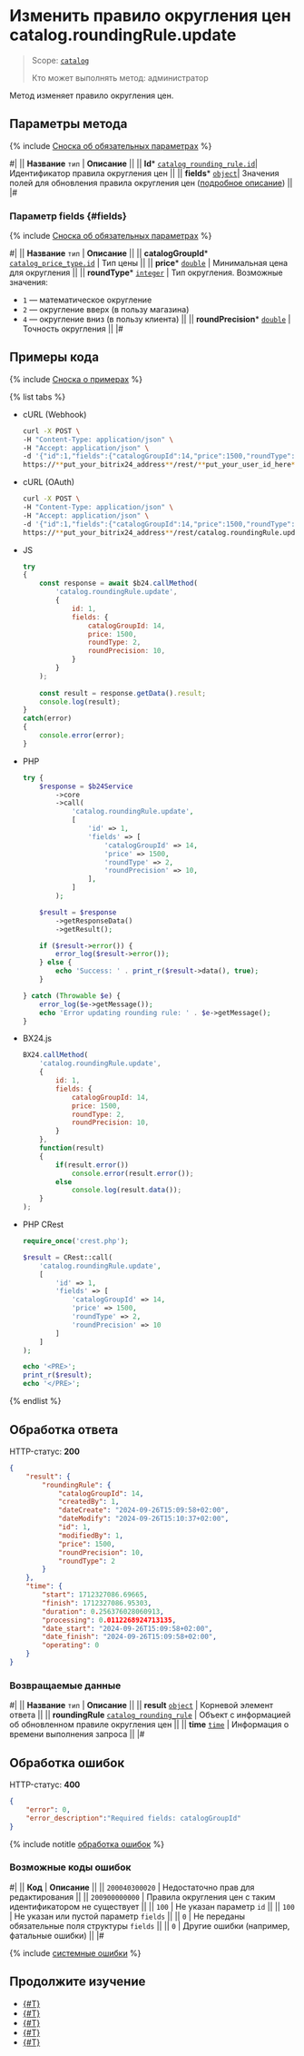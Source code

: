 # Изменить правило округления цен catalog.roundingRule.update

> Scope: [`catalog`](../../scopes/permissions.md)
>
> Кто может выполнять метод: администратор

Метод изменяет правило округления цен.

## Параметры метода

{% include [Сноска об обязательных параметрах](../../../_includes/required.md) %}

#|
|| **Название**
`тип` | **Описание** ||
|| **Id***
[`catalog_rounding_rule.id`](../data-types.md#catalog_rounding_rule)| Идентификатор правила округления цен ||
|| **fields***
[`object`](../../data-types.md)| Значения полей для обновления правила округления цен ([подробное описание](#fields)) ||
|#

### Параметр fields {#fields}

{% include [Сноска об обязательных параметрах](../../../_includes/required.md) %}

#|
|| **Название**
`тип` | **Описание** ||
|| **catalogGroupId***
[`catalog_price_type.id`](../data-types.md#catalog_price_type) | Тип цены ||
|| **price***
[`double`](../../data-types.md) | Минимальная цена для округления ||
|| **roundType***
[`integer`](../../data-types.md) | Тип округления. Возможные значения:
- `1` — математическое округление
- `2` — округление вверх (в пользу магазина)
- `4` — округление вниз (в пользу клиента)
||
|| **roundPrecision***
[`double`](../../data-types.md) | Точность округления ||
|#

## Примеры кода

{% include [Сноска о примерах](../../../_includes/examples.md) %}

{% list tabs %}

- cURL (Webhook)

    ```bash
    curl -X POST \
    -H "Content-Type: application/json" \
    -H "Accept: application/json" \
    -d '{"id":1,"fields":{"catalogGroupId":14,"price":1500,"roundType":2,"roundPrecision":10}}' \
    https://**put_your_bitrix24_address**/rest/**put_your_user_id_here**/**put_your_webbhook_here**/catalog.roundingRule.update
    ```

- cURL (OAuth)

    ```bash
    curl -X POST \
    -H "Content-Type: application/json" \
    -H "Accept: application/json" \
    -d '{"id":1,"fields":{"catalogGroupId":14,"price":1500,"roundType":2,"roundPrecision":10},"auth":"**put_access_token_here**"}' \
    https://**put_your_bitrix24_address**/rest/catalog.roundingRule.update
    ```

- JS


    ```js
    try
    {
    	const response = await $b24.callMethod(
    		'catalog.roundingRule.update', 
    		{
    			id: 1,
    			fields: {
    				catalogGroupId: 14,
    				price: 1500,
    				roundType: 2,
    				roundPrecision: 10,
    			}
    		}
    	);
    	
    	const result = response.getData().result;
    	console.log(result);
    }
    catch(error)
    {
    	console.error(error);
    }
    ```

- PHP


    ```php
    try {
        $response = $b24Service
            ->core
            ->call(
                'catalog.roundingRule.update',
                [
                    'id' => 1,
                    'fields' => [
                        'catalogGroupId' => 14,
                        'price' => 1500,
                        'roundType' => 2,
                        'roundPrecision' => 10,
                    ],
                ]
            );
    
        $result = $response
            ->getResponseData()
            ->getResult();
    
        if ($result->error()) {
            error_log($result->error());
        } else {
            echo 'Success: ' . print_r($result->data(), true);
        }
    
    } catch (Throwable $e) {
        error_log($e->getMessage());
        echo 'Error updating rounding rule: ' . $e->getMessage();
    }
    ```

- BX24.js

    ```js
    BX24.callMethod(
        'catalog.roundingRule.update', 
        {
            id: 1,
            fields: {
                catalogGroupId: 14,
                price: 1500,
                roundType: 2,
                roundPrecision: 10,
            }
        },
        function(result)
        {
            if(result.error())
                console.error(result.error());
            else
                console.log(result.data());
        }
    );
    ```

- PHP CRest

    ```php
    require_once('crest.php');

    $result = CRest::call(
        'catalog.roundingRule.update',
        [
            'id' => 1,
            'fields' => [
                'catalogGroupId' => 14,
                'price' => 1500,
                'roundType' => 2,
                'roundPrecision' => 10
            ]
        ]
    );

    echo '<PRE>';
    print_r($result);
    echo '</PRE>';
    ```

{% endlist %}

## Обработка ответа

HTTP-статус: **200**

```json
{
    "result": {
        "roundingRule": {
            "catalogGroupId": 14,
            "createdBy": 1,
            "dateCreate": "2024-09-26T15:09:58+02:00",
            "dateModify": "2024-09-26T15:10:37+02:00",
            "id": 1,
            "modifiedBy": 1,
            "price": 1500,
            "roundPrecision": 10,
            "roundType": 2
        }
    },
    "time": {
        "start": 1712327086.69665,
        "finish": 1712327086.95303,
        "duration": 0.256376028060913,
        "processing": 0.0112268924713135,
        "date_start": "2024-09-26T15:09:58+02:00",
        "date_finish": "2024-09-26T15:09:58+02:00",
        "operating": 0
    }
}
```

### Возвращаемые данные

#|
|| **Название**
`тип` | **Описание** ||
|| **result**
[`object`](../../data-types.md) | Корневой элемент ответа ||
|| **roundingRule**
[`catalog_rounding_rule`](../data-types.md#catalog_rounding_rule) | Объект с информацией об обновленном правиле округления цен ||
|| **time**
[`time`](../../data-types.md#time) | Информация о времени выполнения запроса ||
|#

## Обработка ошибок

HTTP-статус: **400**

```json
{
    "error": 0,
    "error_description":"Required fields: catalogGroupId"
}
```

{% include notitle [обработка ошибок](../../../_includes/error-info.md) %}

### Возможные коды ошибок

#|
|| **Код** | **Описание** ||
|| `200040300020` | Недостаточно прав для редактирования
||
|| `200900000000` | Правила округления цен с таким идентификатором не существует
||
|| `100` | Не указан параметр `id`
||
|| `100` | Не указан или пустой параметр `fields`
||
|| `0` | Не переданы обязательные поля структуры `fields`
|| 
|| `0` | Другие ошибки (например, фатальные ошибки)
|| 
|#

{% include [системные ошибки](../../../_includes/system-errors.md) %}

## Продолжите изучение 

- [{#T}](./catalog-rounding-rule-add.md)
- [{#T}](./catalog-rounding-rule-get.md)
- [{#T}](./catalog-rounding-rule-list.md)
- [{#T}](./catalog-rounding-rule-delete.md)
- [{#T}](./catalog-rounding-rule-get-fields.md)